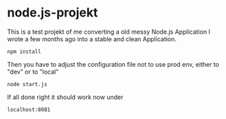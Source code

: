 # node.js-projekt
This is a test projekt of me converting a old messy Node.js Application I wrote a few months ago into a stable and clean Application.

`npm install` 

Then you have to adjust the configuration file not to use prod env, either to "dev" or to "local"

`node start.js`

If all done right it should work now under

`localhost:8081`